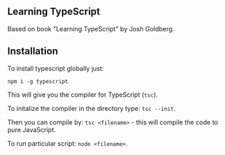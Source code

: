 ## Learning TypeScript

Based on book "Learning TypeScript" by Josh Goldberg.

## Installation

To install typescript globally just:
```
npm i -g typescript
```

This will give you the compiler for TypeScript (`tsc`).

To initalize the compiler in the directory type: `tsc --init`.

Then you can compile by: `tsc <filename>` - this will compile the code to pure JavaScript.

To run particular script: `node <filename>`.